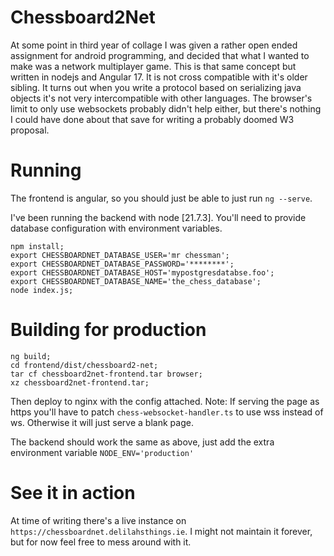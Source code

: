 # Chessboard2Net

At some point in third year of collage I was given a rather open ended assignment for android programming, and decided that what I wanted to make was a network multiplayer game. This is that same concept but written in nodejs and Angular 17. It is not cross compatible with it's older sibling. It turns out when you write a protocol based on serializing java objects it's not very intercompatible with other languages. The browser's limit to only use websockets probably didn't help either, but there's nothing I could have done about that save for writing a probably doomed W3 proposal.

# Running

The frontend is angular, so you should just be able to just run `ng --serve`.

I've been running the backend with node [21.7.3]. You'll need to provide database configuration with environment variables.
```
npm install;
export CHESSBOARDNET_DATABASE_USER='mr chessman';
export CHESSBOARDNET_DATABASE_PASSWORD='********';
export CHESSBOARDNET_DATABASE_HOST='mypostgresdatabse.foo';
export CHESSBOARDNET_DATABASE_NAME='the_chess_database';
node index.js;
```

# Building for production
```
ng build;
cd frontend/dist/chessboard2-net;
tar cf chessboard2net-frontend.tar browser;
xz chessboard2net-frontend.tar;
```
Then deploy to nginx with the config attached. Note: If serving the page as https you'll have to patch `chess-websocket-handler.ts` to use wss instead of ws. Otherwise it will just serve a blank page.

The backend should work the same as above, just add the extra environment variable `NODE_ENV='production'`

# See it in action
At time of writing there's a live instance on `https://chessboardnet.delilahsthings.ie`. I might not maintain it forever, but for now feel free to mess around with it.
